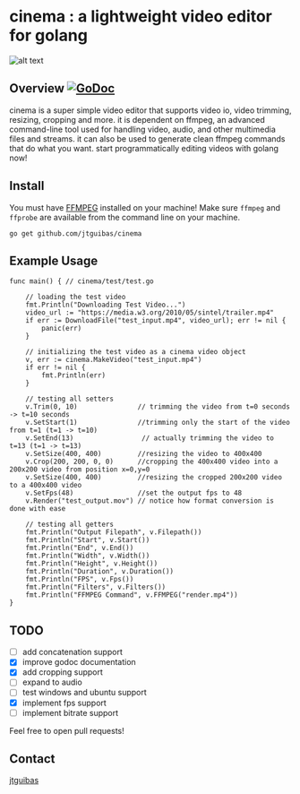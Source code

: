 # cinema : a lightweight video editor for golang



![alt text](https://i.imgur.com/uYRpL29.jpg "github.com/jtguibas/cinema")

## Overview [![GoDoc](https://godoc.org/github.com/jtguibas/cinema?status.svg)](https://godoc.org/github.com/jtguibas/cinema)

cinema is a super simple video editor that supports video io, video trimming, resizing, cropping and more. it is dependent on ffmpeg, an advanced command-line tool used for handling video, audio, and other multimedia files and streams. it can also be used to generate clean ffmpeg commands that do what you want. start programmatically editing videos with golang now! 

## Install
You must have [FFMPEG](https://ffmpeg.org/download.html) installed on your machine! Make sure `ffmpeg` and `ffprobe` are available from the command line on your machine.
```
go get github.com/jtguibas/cinema
```

## Example Usage

```golang
func main() { // cinema/test/test.go

	// loading the test video
	fmt.Println("Downloading Test Video...")
	video_url := "https://media.w3.org/2010/05/sintel/trailer.mp4"
	if err := DownloadFile("test_input.mp4", video_url); err != nil {
		panic(err)
	}

	// initializing the test video as a cinema video object
	v, err := cinema.MakeVideo("test_input.mp4")
	if err != nil {
		fmt.Println(err)
	}

	// testing all setters
	v.Trim(0, 10)               // trimming the video from t=0 seconds -> t=10 seconds
	v.SetStart(1)               //trimming only the start of the video from t=1 (t=1 -> t=10)
	v.SetEnd(13)                 // actually trimming the video to t=13 (t=1 -> t=13)
	v.SetSize(400, 400)         //resizing the video to 400x400
	v.Crop(200, 200, 0, 0)      //cropping the 400x400 video into a 200x200 video from position x=0,y=0
	v.SetSize(400, 400)         //resizing the cropped 200x200 video to a 400x400 video
	v.SetFps(48)                //set the output fps to 48
	v.Render("test_output.mov") // notice how format conversion is done with ease

	// testing all getters
	fmt.Println("Output Filepath", v.Filepath())
	fmt.Println("Start", v.Start())
	fmt.Println("End", v.End())
	fmt.Println("Width", v.Width())
	fmt.Println("Height", v.Height())
	fmt.Println("Duration", v.Duration())
	fmt.Println("FPS", v.Fps())
	fmt.Println("Filters", v.Filters())
	fmt.Println("FFMPEG Command", v.FFMPEG("render.mp4"))
}
```

## TODO

- [ ] add concatenation support
- [x] improve godoc documentation
- [x] add cropping support
- [ ] expand to audio
- [ ] test windows and ubuntu support 
- [x] implement fps support
- [ ] implement bitrate support

Feel free to open pull requests!

## Contact
[jtguibas](https://github.com/jtguibas)

